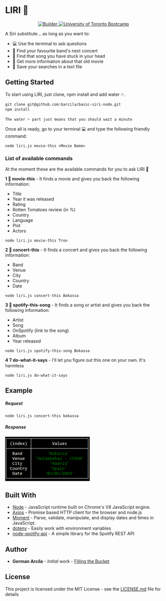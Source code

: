 # **LIRI** 🦁

<div align="center">
  <!-- Made By -->
  <a href="https://garcila.github.io/">
    <img src='https://img.shields.io/badge/made%20by-not%20a%20%F0%9F%A4%96-blue.svg'
      alt="Builder" />
  </a>
  <!-- Inspired by -->
  <a href="https://bootcamp.learn.utoronto.ca/coding/landing-2/?s=Google-Brand&hp=1&&60829831671_kwd-487761142440__296493434781_g_c___dc&pkw=%2Bu%20%2Bof%20%2Bt%20%2Bbootcamp&pcrid=296493434781&pmt=b&utm_source=google&utm_medium=cpc&utm_campaign=%5BS%5D+Brand+-+Exact&utm_term=%2Bu%20%2Bof%20%2Bt%20%2Bbootcamp&utm_content=296493434781&d=google&k=%2Bu%20%2Bof%20%2Bt%20%2Bbootcamp&gclid=Cj0KCQiA-JXiBRCpARIsAGqF8wX4c1lBsQgBO8d4bfNZ6IOnwElwmwOyB3vHS2jd1P_I3POkgVrOZnIaAixzEALw_wcB&gclsrc=aw.ds">
    <img src="https://img.shields.io/badge/inspired-uot%20bootcamp-brightgreen.svg"
      alt="University of Toronto Bootcamp" />
  </a>
</div>

A Siri substitute... as long as you want to:
- 💻 Use the terminal to ask questions
- 🎹 Find your favourite band's next concert
- 🎵 Find that song you have stuck in your head
- 🎥 Get more information about that old movie
- 📂 Save your searches in a text file


## Getting Started

To start using LIRI, just clone, npm install and add water 💦.

```
git clone git@github.com:Garcila/basic-siri-node.git
npm install

The water 💦 part just means that you should wait a minute
```

Once all is ready, go to your terminal 💻 and type the following friendly command:

```
node liri.js movie-this <Movie Name>
```

### List of available commands

At the moment these are the available commands for you to ask LIRI 🦁

**1 🎥 movie-this** -  It finds a movie and gives you back the following information:

- Title
- Year it was released
- Rating
- Rotten Tomatoes review (in %)
- Country
- Language
- Plot
- Actors

```
node liri.js movie-this Tron
```

**2 🎹 concert-this** -  It finds a concert and gives you back the following information:

- Band
- Venue
- City
- Country
- Date

```
node liri.js concert-this Bokassa
```

**3 🎵 spotify-this-song** - It finds a song or artist and gives you back the following information:

- Artist
- Song
- OnSpotify (link to the song)
- Album
- Year released

```
node liri.js spotify-this-song Bokassa
```

**4 ❔ do-what-it-says** - I'll let you figure out this one on your own.  It's harmless

```
node liri.js do-what-it-says
```

## Example

##### Request
```
node liri.js concert-this bokassa
```
##### Response

![Image of a response](./assets/response.png)

## Built With

* [Node](https://nodejs.org/en/) - JavaScript runtime built on Chrome's V8 JavaScript engine.
* [Axios](https://www.npmjs.com/package/axios) - Promise based HTTP client for the browser and node.js
* [Moment](https://momentjs.com/) - Parse, validate, manipulate, and display dates and times in JavaScript.
* [dotenv](https://www.npmjs.com/package/dotenv) - Easily work with environment variables
* [node-spotify-api](https://www.npmjs.com/package/node-spotify-api) - A simple library for the Spotify REST API

## Author

* **German Arcila** - *Initial work* - [Filling the Bucket](https://garcila.github.io/)

## License

This project is licensed under the MIT License - see the [LICENSE.md](LICENSE.md) file for details

